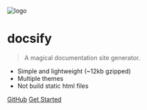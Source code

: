 ![logo](_media/icon.svg)

# docsify

> A magical documentation site generator.

- Simple and lightweight (~12kb gzipped)
- Multiple themes
- Not build static html files

[GitHub](https://github.com/Syuusuke/docs)
[Get Started](README.md)
